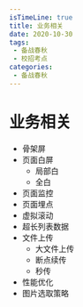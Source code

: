 ```yaml
---
isTimeLine: true
title: 业务相关
date: 2020-10-30
tags:
 - 备战春秋
 - 校招考点
categories:
 - 备战春秋
---
```

# 业务相关
* 骨架屏
* 页面白屏
  * 局部白
  * 全白
* 页面监控
* 页面埋点
* 虚拟滚动
* 超长列表数据
* 文件上传
  * 大文件上传
  * 断点续传
  * 秒传
* 性能优化
* 图片选取策略

<comment/>
<tongji/>